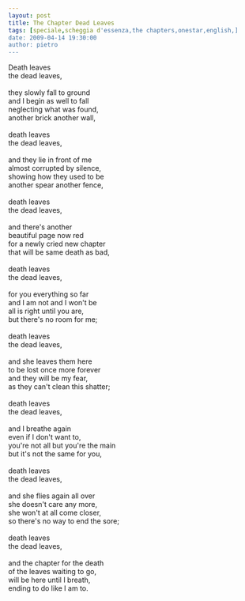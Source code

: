 ```yaml
---
layout: post
title: The Chapter Dead Leaves
tags: [speciale,scheggia d'essenza,the chapters,onestar,english,]
date: 2009-04-14 19:30:00
author: pietro
---
```

Death leaves<br/>the dead leaves,<br/><br/>they slowly fall to ground<br/>and I begin as well to fall<br/>neglecting what was found,<br/>another brick another wall,<br/><br/>death leaves<br/>the dead leaves,<br/><br/>and they lie in front of me<br/>almost corrupted by silence,<br/>showing how they used to be<br/>another spear another fence,<br/><br/>death leaves<br/>the dead leaves,<br/><br/>and there's another<br/>beautiful page now red<br/>for a newly cried new chapter<br/>that will be same death as bad,<br/><br/>death leaves<br/>the dead leaves,<br/><br/>for you everything so far<br/>and I am not and I won't be<br/>all is right until you are,<br/>but there's no room for me;<br/><br/>death leaves<br/>the dead leaves,<br/><br/>and she leaves them here<br/>to be lost once more forever<br/>and they will be my fear,<br/>as they can't clean this shatter;<br/><br/>death leaves<br/>the dead leaves,<br/><br/>and I breathe again<br/>even if I don't want to,<br/>you're not all but you're the main<br/>but it's not the same for you,<br/><br/>death leaves<br/>the dead leaves,<br/><br/>and she flies again all over<br/>she doesn't care any more,<br/>she won't at all come closer,<br/>so there's no way to end the sore;<br/><br/>death leaves<br/>the dead leaves,<br/><br/>and the chapter for the death<br/>of the leaves waiting to go,<br/>will be here until I breath,<br/>ending to do like I am to.
